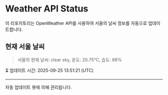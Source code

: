 
# Weather API Status

이 리포지토리는 OpenWeather API를 사용하여 서울의 날씨 정보를 자동으로 업데이트합니다.

## 현재 서울 날씨
> 서울의 현재 날씨: clear sky, 온도: 20.75°C, 습도: 88%

⏳ 업데이트 시간: 2025-09-25 13:51:21 (UTC)

---
자동 업데이트 봇에 의해 관리됩니다.
